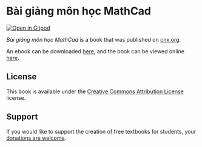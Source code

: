 # Bài giảng môn học MathCad

[![Open in Gitpod](https://gitpod.io/button/open-in-gitpod.svg)](https://gitpod.io/from-referrer/)

_Bài giảng môn học MathCad_ is a book that was published on [cnx.org](https://cnx.org/).

An ebook can be downloaded [here](https://github.com/cnx-user-books/cnxbook-bai-giang-mon-hoc-mathcad/releases/latest), and the book can be viewed online [here](https://github.com/cnx-user-books/cnxbook-bai-giang-mon-hoc-mathcad/releases/latest).

## License
This book is available under the [Creative Commons Attribution License](./LICENSE) license.

## Support
If you would like to support the creation of free textbooks for students, your [donations are welcome](https://riceconnect.rice.edu/donation/support-openstax-banner).

